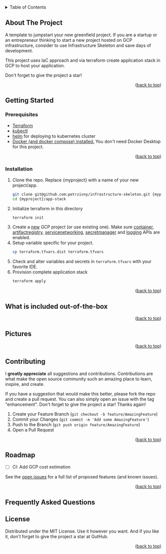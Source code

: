 <a name="readme-top"></a>

<!-- TABLE OF CONTENTS -->
<details>
  <summary>Table of Contents</summary>
  <ol>
    <li>
      <a href="#about-the-project">About The Project</a>
    </li>
    <li>
      <a href="#getting-started">Getting Started</a>
      <ul>
        <li><a href="#prerequisites">Prerequisites</a></li>
        <li><a href="#installation">Installation</a></li>
      </ul>
    </li>
    <li><a href="#what-is-included-out-of-the-box">What is included out-of-the-box</a></li>
    <li><a href="#pictures">Pictures</a></li>
    <li><a href="#contributing">Contributing</a></li>
    <li><a href="#roadmap">Roadmap</a></li>
    <li><a href="#frequently-asked-questions">Frequently Asked Questions</a></li>
    <li><a href="#license">License</a></li>
  </ol>
</details>

<!-- ABOUT THE PROJECT -->
## About The Project
A template to jumpstart your new greenfield project. If you are a startup or an entrepreneur thinking to start a new project hosted on GCP infrastructure, consider to use Infrastructure Skeleton and save days of development.

This project uses IaC approach and via terraform create application stack in GCP to host your application.

Don't forget to give the project a star!

<p align="right">(<a href="#readme-top">back to top</a>)</p>

<!-- GETTING STARTED -->
## Getting Started

### Prerequisites
* [Terraform](https://developer.hashicorp.com/terraform/tutorials/aws-get-started/install-cli)
* [kubectl](https://kubernetes.io/docs/tasks/tools/install-kubectl-linux/)
* [helm](https://helm.sh/docs/intro/install/) for deploying to kubernetes cluster
* [Docker (and docker compose) installed.](https://docs.docker.com/engine/install/) You don't need Docker Desktop for this project. 
<p align="right">(<a href="#readme-top">back to top</a>)</p>

### Installation
1. Clone the repo. Replace {myproject} with a name of your new project/app.
   ```sh
   git clone git@github.com:petrzivny/infrastructure-skeleton.git {myproject}
   cd {myproject}/app-stack
   ```
2. Initialize terraform in this directory
   ```sh
   terraform init
   ```
3. Create a [new](https://console.cloud.google.com/projectcreate) GCP project (or use existing one). Make sure [container](https://console.cloud.google.com/marketplace/product/google/container.googleapis.com), [artifactregistry](https://console.cloud.google.com/apis/library/artifactregistry.googleapis.com), [servicenetworking](https://console.cloud.google.com/apis/library/servicenetworking.googleapis.com), [secretmanager](https://console.cloud.google.com/apis/library/secretmanager.googleapis.com) and [logging](https://console.cloud.google.com/marketplace/product/google/logging.googleapis.com) APIs are enabled. 
4. Setup variable specific for your project.
   ```sh
   cp terraform.tfvars.dist terraform.tfvars
   ```
5. Check and alter variables and secrets in `terraform.tfvars` with your favorite IDE.
6. Provision complete application stack
   ```sh
   terraform apply
   ```
<p align="right">(<a href="#readme-top">back to top</a>)</p>

## What is included out-of-the-box

<p align="right">(<a href="#readme-top">back to top</a>)</p>

## Pictures
<p align="right">(<a href="#readme-top">back to top</a>)</p>

<!-- CONTRIBUTING -->
## Contributing
I **greatly appreciate** all suggestions and contributions. Contributions are what make the open source community such an amazing place to learn, inspire, and create.

If you have a suggestion that would make this better, please fork the repo and create a pull request. You can also simply open an issue with the tag "enhancement".
Don't forget to give the project a star! Thanks again!

1. Create your Feature Branch (`git checkout -b feature/AmazingFeature`)
2. Commit your Changes (`git commit -m 'Add some AmazingFeature'`)
3. Push to the Branch (`git push origin feature/AmazingFeature`)
4. Open a Pull Request
<p align="right">(<a href="#readme-top">back to top</a>)</p>

<!-- ROADMAP -->
## Roadmap
- [ ] CI: Add GCP cost estimation

See the [open issues](https://github.com/petrzivny/infrastructure-skeleton/issues) for a full list of proposed features (and known issues).

<p align="right">(<a href="#readme-top">back to top</a>)</p>

## Frequently Asked Questions

<!-- LICENSE -->
## License
Distributed under the MIT License. Use it however you want. And if you like it, don't forget to give the project a star at GutHub. 

<p align="right">(<a href="#readme-top">back to top</a>)</p>
